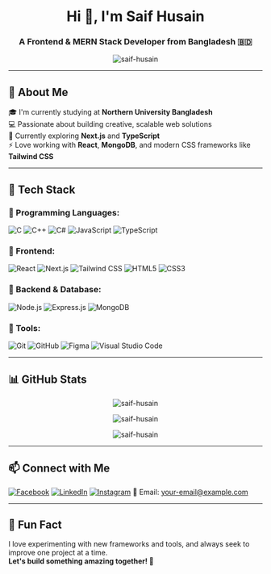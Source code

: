 <h1 align="center">Hi 👋, I'm Saif Husain</h1>
<h3 align="center">A Frontend & MERN Stack Developer from Bangladesh 🇧🇩</h3>

<p align="center">
  <img src="https://komarev.com/ghpvc/?username=saif-husain&label=Profile%20views&color=0e75b6&style=flat" alt="saif-husain" />
</p>

---

## 📖 About Me

🎓 I'm currently studying at **Northern University Bangladesh**  
💻 Passionate about building creative, scalable web solutions  
🌱 Currently exploring **Next.js** and **TypeScript**  
⚡ Love working with **React**, **MongoDB**, and modern CSS frameworks like **Tailwind CSS**

---

## 💼 Tech Stack

### 📌 Programming Languages:
![C](https://img.shields.io/badge/-C-00599C?style=flat-square&logo=c)
![C++](https://img.shields.io/badge/-C++-00599C?style=flat-square&logo=c%2B%2B)
![C#](https://img.shields.io/badge/-C%23-239120?style=flat-square&logo=c-sharp)
![JavaScript](https://img.shields.io/badge/-JavaScript-F7DF1E?style=flat-square&logo=javascript)
![TypeScript](https://img.shields.io/badge/-TypeScript-3178C6?style=flat-square&logo=typescript)

### 📌 Frontend:
![React](https://img.shields.io/badge/-React-61DAFB?style=flat-square&logo=react)
![Next.js](https://img.shields.io/badge/-Next.js-000000?style=flat-square&logo=next.js)
![Tailwind CSS](https://img.shields.io/badge/-Tailwind_CSS-38B2AC?style=flat-square&logo=tailwind-css)
![HTML5](https://img.shields.io/badge/-HTML5-E34F26?style=flat-square&logo=html5)
![CSS3](https://img.shields.io/badge/-CSS3-1572B6?style=flat-square&logo=css3)

### 📌 Backend & Database:
![Node.js](https://img.shields.io/badge/-Node.js-339933?style=flat-square&logo=node.js)
![Express.js](https://img.shields.io/badge/-Express.js-000000?style=flat-square&logo=express)
![MongoDB](https://img.shields.io/badge/-MongoDB-47A248?style=flat-square&logo=mongodb)

### 📌 Tools:
![Git](https://img.shields.io/badge/-Git-F05032?style=flat-square&logo=git)
![GitHub](https://img.shields.io/badge/-GitHub-181717?style=flat-square&logo=github)
![Figma](https://img.shields.io/badge/-Figma-F24E1E?style=flat-square&logo=figma)
![Visual Studio Code](https://img.shields.io/badge/-VS%20Code-007ACC?style=flat-square&logo=visual-studio-code)

---

## 📊 GitHub Stats

<p align="center">
  <img src="https://github-readme-stats.vercel.app/api?username=saif-husain&show_icons=true&theme=tokyonight" alt="saif-husain" />
</p>

<p align="center">
  <img src="https://github-readme-streak-stats.herokuapp.com/?user=saif-husain&theme=tokyonight" alt="saif-husain" />
</p>

<p align="center">
  <img src="https://github-readme-stats.vercel.app/api/top-langs/?username=saif-husain&layout=compact&theme=tokyonight" alt="saif-husain" />
</p>

---

## 📫 Connect with Me

[![Facebook](https://img.shields.io/badge/-Facebook-1877F2?style=flat-square&logo=facebook&logoColor=white)](https://facebook.com/)
[![LinkedIn](https://img.shields.io/badge/-LinkedIn-0A66C2?style=flat-square&logo=linkedin&logoColor=white)](https://linkedin.com/)
[![Instagram](https://img.shields.io/badge/-Instagram-E4405F?style=flat-square&logo=instagram&logoColor=white)](https://instagram.com/)
📧 Email: your-email@example.com

---

## 📖 Fun Fact

I love experimenting with new frameworks and tools, and always seek to improve one project at a time.  
**Let's build something amazing together! 🚀**

